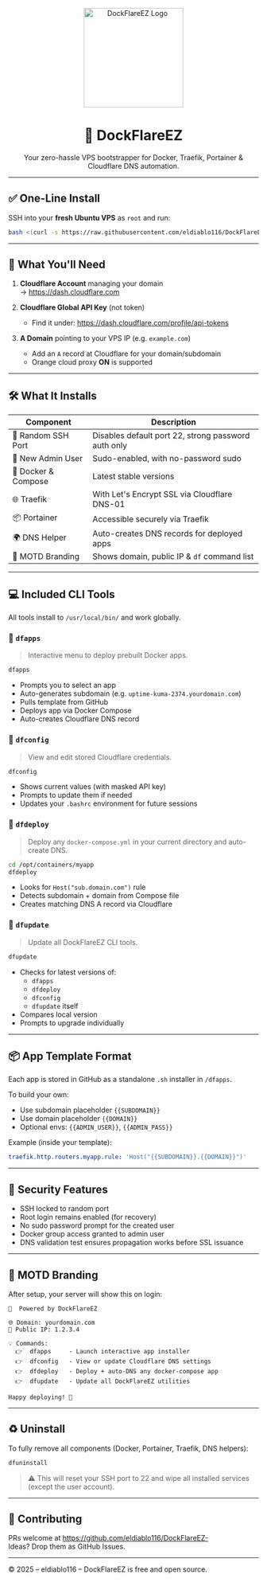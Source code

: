 <p align="center">
  <img src="https://raw.githubusercontent.com/eldiablo116/DockFlareEZ-/main/assets/logo_transparent.png" alt="DockFlareEZ Logo" width="200" />
</p>

<h1 align="center">🚀 DockFlareEZ</h1>
<p align="center">Your zero-hassle VPS bootstrapper for Docker, Traefik, Portainer & Cloudflare DNS automation.</p>

---

## ✅ One-Line Install

SSH into your **fresh Ubuntu VPS** as `root` and run:

```bash
bash <(curl -s https://raw.githubusercontent.com/eldiablo116/DockFlareEZ-/main/DockFlareEZsetup.sh)
```

---

## 🧩 What You'll Need

1. **Cloudflare Account** managing your domain  
   → https://dash.cloudflare.com

2. **Cloudflare Global API Key** (not token)
   - Find it under: https://dash.cloudflare.com/profile/api-tokens

3. **A Domain** pointing to your VPS IP (e.g. `example.com`)  
   - Add an `A` record at Cloudflare for your domain/subdomain  
   - Orange cloud proxy **ON** is supported

---

## 🛠️ What It Installs

| Component     | Description |
|---------------|-------------|
| 🔐 Random SSH Port | Disables default port 22, strong password auth only |
| 👤 New Admin User | Sudo-enabled, with no-password sudo |
| 🐳 Docker & Compose | Latest stable versions |
| 🌐 Traefik | With Let's Encrypt SSL via Cloudflare DNS-01 |
| 📦 Portainer | Accessible securely via Traefik |
| 🌍 DNS Helper | Auto-creates DNS records for deployed apps |
| 🧭 MOTD Branding | Shows domain, public IP & `df` command list |

---

## 💻 Included CLI Tools

All tools install to `/usr/local/bin/` and work globally.

### 🧰 `dfapps`
> Interactive menu to deploy prebuilt Docker apps.

```bash
dfapps
```

- Prompts you to select an app
- Auto-generates subdomain (e.g. `uptime-kuma-2374.yourdomain.com`)
- Pulls template from GitHub
- Deploys app via Docker Compose
- Auto-creates Cloudflare DNS record

### 🧾 `dfconfig`
> View and edit stored Cloudflare credentials.

```bash
dfconfig
```

- Shows current values (with masked API key)
- Prompts to update them if needed
- Updates your `.bashrc` environment for future sessions

### 🚀 `dfdeploy`
> Deploy any `docker-compose.yml` in your current directory and auto-create DNS.

```bash
cd /opt/containers/myapp
dfdeploy
```

- Looks for `Host("sub.domain.com")` rule
- Detects subdomain + domain from Compose file
- Creates matching DNS A record via Cloudflare

### 🔄 `dfupdate`
> Update all DockFlareEZ CLI tools.

```bash
dfupdate
```

- Checks for latest versions of:
  - `dfapps`
  - `dfdeploy`
  - `dfconfig`
  - `dfupdate` itself
- Compares local version
- Prompts to upgrade individually

---

## 📦 App Template Format

Each app is stored in GitHub as a standalone `.sh` installer in `/dfapps`.

To build your own:
- Use subdomain placeholder `{{SUBDOMAIN}}`
- Use domain placeholder `{{DOMAIN}}`
- Optional envs: `{{ADMIN_USER}}`, `{{ADMIN_PASS}}`

Example (inside your template):

```yaml
traefik.http.routers.myapp.rule: 'Host("{{SUBDOMAIN}}.{{DOMAIN}}")'
```

---

## 🔐 Security Features

- SSH locked to random port
- Root login remains enabled (for recovery)
- No sudo password prompt for the created user
- Docker group access granted to admin user
- DNS validation test ensures propagation works before SSL issuance

---

## 📣 MOTD Branding

After setup, your server will show this on login:

```
🧭  Powered by DockFlareEZ

🌐 Domain: yourdomain.com
📡 Public IP: 1.2.3.4

💡 Commands:
  👉  dfapps     - Launch interactive app installer
  👉  dfconfig   - View or update Cloudflare DNS settings
  👉  dfdeploy   - Deploy + auto-DNS any docker-compose app
  👉  dfupdate   - Update all DockFlareEZ utilities

Happy deploying! 🚀
```

---

## ♻️ Uninstall

To fully remove all components (Docker, Portainer, Traefik, DNS helpers):

```bash
dfuninstall
```

> ⚠️ This will reset your SSH port to 22 and wipe all installed services (except the user account).

---

## 🤝 Contributing

PRs welcome at https://github.com/eldiablo116/DockFlareEZ-  
Ideas? Drop them as GitHub Issues.

---

©️ 2025 – eldiablo116 – DockFlareEZ is free and open source.
